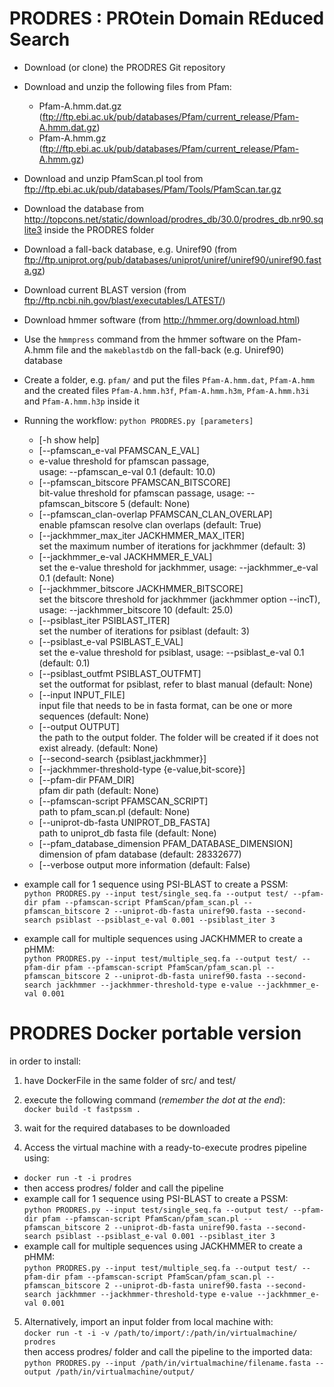 # PRODRES : PROtein Domain REduced Search

- Download (or clone) the PRODRES Git repository
- Download and unzip the following files from Pfam:
  - Pfam-A.hmm.dat.gz (ftp://ftp.ebi.ac.uk/pub/databases/Pfam/current_release/Pfam-A.hmm.dat.gz)
  - Pfam-A.hmm.gz (ftp://ftp.ebi.ac.uk/pub/databases/Pfam/current_release/Pfam-A.hmm.gz)
- Download and unzip PfamScan.pl tool from ftp://ftp.ebi.ac.uk/pub/databases/Pfam/Tools/PfamScan.tar.gz
- Download the database from http://topcons.net/static/download/prodres_db/30.0/prodres_db.nr90.sqlite3 inside the PRODRES folder 
- Download a fall-back database, e.g. Uniref90 (from ftp://ftp.uniprot.org/pub/databases/uniprot/uniref/uniref90/uniref90.fasta.gz)
- Download current BLAST version (from ftp://ftp.ncbi.nih.gov/blast/executables/LATEST/)
- Download hmmer software (from http://hmmer.org/download.html)
- Use the `hmmpress` command from the hmmer software on the Pfam-A.hmm file and the `makeblastdb` on the fall-back (e.g. Uniref90) database
- Create a folder, e.g. `pfam/` and put the files `Pfam-A.hmm.dat`, `Pfam-A.hmm` and the created files `Pfam-A.hmm.h3f`, `Pfam-A.hmm.h3m`, `Pfam-A.hmm.h3i` and `Pfam-A.hmm.h3p` inside it
- Running the workflow:
  `python PRODRES.py [parameters]`
  - [-h show help]
  - [--pfamscan_e-val PFAMSCAN_E_VAL]
  - e-value threshold for pfamscan passage,   
  usage: --pfamscan_e-val 0.1 (default: 10.0)  
  - [--pfamscan_bitscore PFAMSCAN_BITSCORE]  
    bit-value threshold for pfamscan passage, usage: --pfamscan_bitscore 5 (default: None)  
  - [--pfamscan_clan-overlap PFAMSCAN_CLAN_OVERLAP]  
                        enable pfamscan resolve clan overlaps (default: True)
  - [--jackhmmer_max_iter JACKHMMER_MAX_ITER]  
                        set the maximum number of iterations for jackhmmer
                        (default: 3)
  - [--jackhmmer_e-val JACKHMMER_E_VAL]  
                        set the e-value threshold for jackhmmer, usage:
                        --jackhmmer_e-val 0.1 (default: None)
  - [--jackhmmer_bitscore JACKHMMER_BITSCORE]  
                        set the bitscore threshold for jackhmmer (jackhmmer
                        option --incT), usage: --jackhmmer_bitscore 10 (default: 25.0)
  - [--psiblast_iter PSIBLAST_ITER]  
                        set the number of iterations for psiblast (default: 3)
  - [--psiblast_e-val PSIBLAST_E_VAL]  
                        set the e-value threshold for psiblast, usage: --psiblast_e-val 0.1 (default: 0.1)
  - [--psiblast_outfmt PSIBLAST_OUTFMT]  
                        set the outformat for psiblast, refer to blast manual (default: None)  
  - [--input INPUT_FILE]  
                        input file that needs to be in fasta format, can be one or more sequences (default: None)
  - [--output OUTPUT]       
                        the path to the output folder. The folder will be created if it does not exist already. (default: None)
  - [--second-search {psiblast,jackhmmer}]
  - [--jackhmmer-threshold-type {e-value,bit-score}]
  - [--pfam-dir PFAM_DIR]     
                        pfam dir path (default: None)  
  - [--pfamscan-script PFAMSCAN_SCRIPT]  
                        path to pfam_scan.pl (default: None)  
  - [--uniprot-db-fasta UNIPROT_DB_FASTA]  
                        path to uniprot_db fasta file (default: None)  
  - [--pfam_database_dimension PFAM_DATABASE_DIMENSION]  
                        dimension of pfam database (default: 28332677)  
  - [--verbose  output more information (default: False)

- example call for 1 sequence using PSI-BLAST to create a PSSM:       
`python PRODRES.py --input test/single_seq.fa --output test/ --pfam-dir pfam --pfamscan-script PfamScan/pfam_scan.pl --pfamscan_bitscore 2 --uniprot-db-fasta uniref90.fasta --second-search psiblast --psiblast_e-val 0.001 --psiblast_iter 3`

- example call for multiple sequences using JACKHMMER to create a pHMM:        
`python PRODRES.py --input test/multiple_seq.fa --output test/ --pfam-dir pfam --pfamscan-script PfamScan/pfam_scan.pl --pfamscan_bitscore 2 --uniprot-db-fasta uniref90.fasta --second-search jackhmmer --jackhmmer-threshold-type e-value --jackhmmer_e-val 0.001`

# PRODRES Docker portable version 

in order to install: 

1. have DockerFile in the same folder of src/ and test/

2. execute the following command (*remember the dot at the end*):      
`docker build -t fastpssm .`

3. wait for the required databases to be downloaded

4. Access the virtual machine with a ready-to-execute prodres pipeline using:              
  - `docker run -t -i prodres`
  - then access prodres/ folder and call the pipeline     
  - example call for 1 sequence using PSI-BLAST to create a PSSM:    
  `python PRODRES.py --input test/single_seq.fa --output test/ --pfam-dir pfam --pfamscan-script PfamScan/pfam_scan.pl --pfamscan_bitscore 2 --uniprot-db-fasta uniref90.fasta --second-search psiblast --psiblast_e-val 0.001 --psiblast_iter 3`
  - example call for multiple sequences using JACKHMMER to create a pHMM:    
  `python PRODRES.py --input test/multiple_seq.fa --output test/ --pfam-dir pfam --pfamscan-script PfamScan/pfam_scan.pl --pfamscan_bitscore 2 --uniprot-db-fasta uniref90.fasta --second-search jackhmmer --jackhmmer-threshold-type e-value --jackhmmer_e-val 0.001`

5. Alternatively, import an input folder from local machine with:     
  `docker run -t -i -v /path/to/import/:/path/in/virtualmachine/ prodres`     
  then access prodres/ folder and call the pipeline to the imported data:      
  `python PRODRES.py --input /path/in/virtualmachine/filename.fasta --output /path/in/virtualmachine/output/`    
